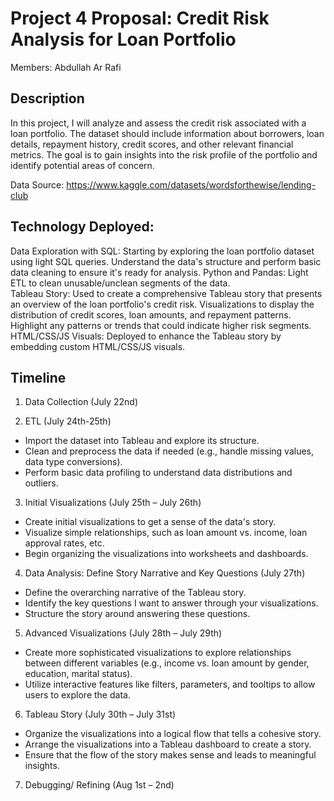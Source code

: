 # Project 4 Proposal: Credit Risk Analysis for Loan Portfolio 

Members: Abdullah Ar Rafi
## Description
In this project, I will analyze and assess the credit risk associated with a loan portfolio. The dataset should include information about borrowers, loan details, repayment history, credit scores, and other relevant financial metrics. The goal is to gain insights into the risk profile of the portfolio and identify potential areas of concern.

Data Source: https://www.kaggle.com/datasets/wordsforthewise/lending-club 

## Technology Deployed:

Data Exploration with SQL: Starting by exploring the loan portfolio dataset using light SQL queries. Understand the data's structure and perform basic data cleaning to ensure it's ready for analysis.
Python and Pandas: Light ETL to clean unusable/unclean segments of the data.  
Tableau Story: Used to create a comprehensive Tableau story that presents an overview of the loan portfolio's credit risk. Visualizations to display the distribution of credit scores, loan amounts, and repayment patterns. Highlight any patterns or trends that could indicate higher risk segments.
HTML/CSS/JS Visuals: Deployed to enhance the Tableau story by embedding custom HTML/CSS/JS visuals. 

## Timeline
1.	Data Collection (July 22nd)

2.	ETL (July 24th-25th) 
- Import the dataset into Tableau and explore its structure.
- Clean and preprocess the data if needed (e.g., handle missing values, data type conversions).
- Perform basic data profiling to understand data distributions and outliers.

3.	Initial Visualizations (July 25th – July 26th)
- Create initial visualizations to get a sense of the data's story.
- Visualize simple relationships, such as loan amount vs. income, loan approval rates, etc.
- Begin organizing the visualizations into worksheets and dashboards.

4.	Data Analysis: Define Story Narrative and Key Questions (July 27th)
- Define the overarching narrative of the Tableau story.
- Identify the key questions I want to answer through your visualizations.
- Structure the story around answering these questions.

5.	Advanced Visualizations (July 28th – July 29th)
- Create more sophisticated visualizations to explore relationships between different variables (e.g., income vs. loan amount by gender, education, marital status).
- Utilize interactive features like filters, parameters, and tooltips to allow users to explore the data.

6.	Tableau Story (July 30th – July 31st) 
- Organize the visualizations into a logical flow that tells a cohesive story.
- Arrange the visualizations into a Tableau dashboard to create a story.
- Ensure that the flow of the story makes sense and leads to meaningful insights.

7.	Debugging/ Refining (Aug 1st – 2nd)
